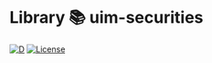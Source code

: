 # Library 📚 uim-securities

[![D](https://github.com/UIMSolutions/uim/actions/workflows/uim-securities.yml/badge.svg)](https://github.com/UIMSolutions/uim/actions/workflows/uim-securities.yml) [![License](https://img.shields.io/badge/License-Apache_2.0-blue.svg)](https://opensource.org/licenses/Apache-2.0)
